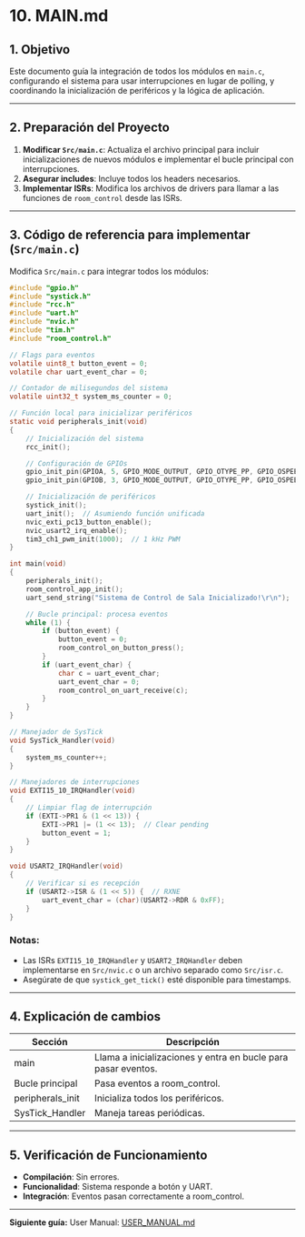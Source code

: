 # 10. MAIN.md

## 1. Objetivo

Este documento guía la integración de todos los módulos en `main.c`, configurando el sistema para usar interrupciones en lugar de polling, y coordinando la inicialización de periféricos y la lógica de aplicación.

---

## 2. Preparación del Proyecto

1. **Modificar `Src/main.c`**: Actualiza el archivo principal para incluir inicializaciones de nuevos módulos e implementar el bucle principal con interrupciones.
2. **Asegurar includes**: Incluye todos los headers necesarios.
3. **Implementar ISRs**: Modifica los archivos de drivers para llamar a las funciones de `room_control` desde las ISRs.

---

## 3. Código de referencia para implementar (`Src/main.c`)

Modifica `Src/main.c` para integrar todos los módulos:

```c
#include "gpio.h"
#include "systick.h"
#include "rcc.h"
#include "uart.h"
#include "nvic.h"
#include "tim.h"
#include "room_control.h"

// Flags para eventos
volatile uint8_t button_event = 0;
volatile char uart_event_char = 0;

// Contador de milisegundos del sistema
volatile uint32_t system_ms_counter = 0;

// Función local para inicializar periféricos
static void peripherals_init(void)
{
    // Inicialización del sistema
    rcc_init();

    // Configuración de GPIOs
    gpio_init_pin(GPIOA, 5, GPIO_MODE_OUTPUT, GPIO_OTYPE_PP, GPIO_OSPEED_LOW, GPIO_PUPD_NONE);  // LED externo
    gpio_init_pin(GPIOB, 3, GPIO_MODE_OUTPUT, GPIO_OTYPE_PP, GPIO_OSPEED_LOW, GPIO_PUPD_NONE);  // LD2 (heartbeat)

    // Inicialización de periféricos
    systick_init();
    uart_init();  // Asumiendo función unificada
    nvic_exti_pc13_button_enable();
    nvic_usart2_irq_enable();
    tim3_ch1_pwm_init(1000);  // 1 kHz PWM
}

int main(void)
{
    peripherals_init();
    room_control_app_init();
    uart_send_string("Sistema de Control de Sala Inicializado!\r\n");

    // Bucle principal: procesa eventos
    while (1) {
        if (button_event) {
            button_event = 0;
            room_control_on_button_press();
        }
        if (uart_event_char) {
            char c = uart_event_char;
            uart_event_char = 0;
            room_control_on_uart_receive(c);
        }
    }
}

// Manejador de SysTick
void SysTick_Handler(void)
{
    system_ms_counter++;
}

// Manejadores de interrupciones
void EXTI15_10_IRQHandler(void)
{
    // Limpiar flag de interrupción
    if (EXTI->PR1 & (1 << 13)) {
        EXTI->PR1 |= (1 << 13);  // Clear pending
        button_event = 1;
    }
}

void USART2_IRQHandler(void)
{
    // Verificar si es recepción
    if (USART2->ISR & (1 << 5)) {  // RXNE
        uart_event_char = (char)(USART2->RDR & 0xFF);
    }
}
```

### Notas:
- Las ISRs `EXTI15_10_IRQHandler` y `USART2_IRQHandler` deben implementarse en `Src/nvic.c` o un archivo separado como `Src/isr.c`.
- Asegúrate de que `systick_get_tick()` esté disponible para timestamps.

---

## 4. Explicación de cambios

| Sección | Descripción |
| ------- | ----------- |
| main | Llama a inicializaciones y entra en bucle para pasar eventos. |
| Bucle principal | Pasa eventos a room_control. |
| peripherals_init | Inicializa todos los periféricos. |
| SysTick_Handler | Maneja tareas periódicas. |

---

## 5. Verificación de Funcionamiento

- **Compilación**: Sin errores.
- **Funcionalidad**: Sistema responde a botón y UART.
- **Integración**: Eventos pasan correctamente a room_control.

---

**Siguiente guía:**
User Manual: [USER_MANUAL.md](11_USER_MANUAL.md)